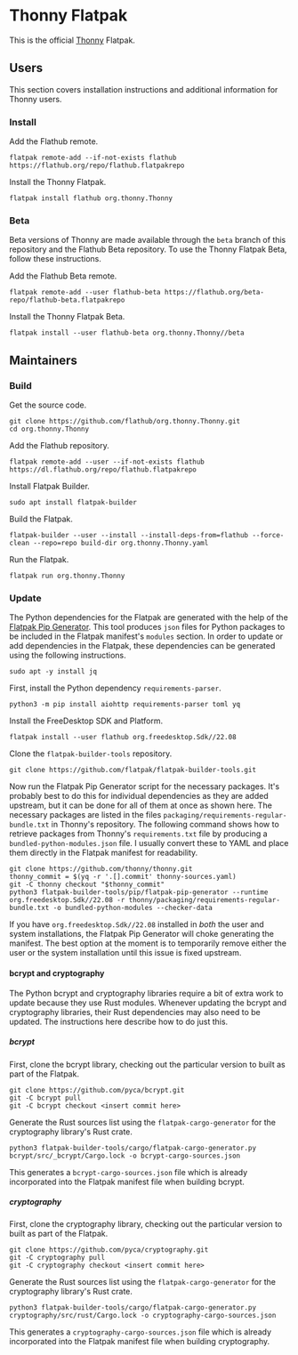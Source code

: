# Thonny Flatpak

This is the official [Thonny](https://thonny.org/) Flatpak.

## Users

This section covers installation instructions and additional information for Thonny users.

### Install

Add the Flathub remote.

    flatpak remote-add --if-not-exists flathub https://flathub.org/repo/flathub.flatpakrepo

Install the Thonny Flatpak.

    flatpak install flathub org.thonny.Thonny

### Beta

Beta versions of Thonny are made available through the `beta` branch of this repository and the Flathub Beta repository.
To use the Thonny Flatpak Beta, follow these instructions.

Add the Flathub Beta remote.

    flatpak remote-add --user flathub-beta https://flathub.org/beta-repo/flathub-beta.flatpakrepo

Install the Thonny Flatpak Beta.

    flatpak install --user flathub-beta org.thonny.Thonny//beta

## Maintainers

### Build

Get the source code.

    git clone https://github.com/flathub/org.thonny.Thonny.git
    cd org.thonny.Thonny

Add the Flathub repository.

    flatpak remote-add --user --if-not-exists flathub https://dl.flathub.org/repo/flathub.flatpakrepo

Install Flatpak Builder.

    sudo apt install flatpak-builder

Build the Flatpak.

    flatpak-builder --user --install --install-deps-from=flathub --force-clean --repo=repo build-dir org.thonny.Thonny.yaml

Run the Flatpak.

    flatpak run org.thonny.Thonny

### Update

The Python dependencies for the Flatpak are generated with the help of the [Flatpak Pip Generator](https://github.com/flatpak/flatpak-builder-tools/tree/master/pip).
This tool produces `json` files for Python packages to be included in the Flatpak manifest's `modules` section.
In order to update or add dependencies in the Flatpak, these dependencies can be generated using the following instructions.

    sudo apt -y install jq

First, install the Python dependency `requirements-parser`.

    python3 -m pip install aiohttp requirements-parser toml yq

Install the FreeDesktop SDK and Platform.

    flatpak install --user flathub org.freedesktop.Sdk//22.08

Clone the `flatpak-builder-tools` repository.

    git clone https://github.com/flatpak/flatpak-builder-tools.git

Now run the Flatpak Pip Generator script for the necessary packages.
It's probably best to do this for individual dependencies as they are added upstream, but it can be done for all of them at once as shown here.
The necessary packages are listed in the files `packaging/requirements-regular-bundle.txt` in Thonny's repository.
The following command shows how to retrieve packages from Thonny's `requirements.txt` file by producing a `bundled-python-modules.json` file.
I usually convert these to YAML and place them directly in the Flatpak manifest for readability.

    git clone https://github.com/thonny/thonny.git
    thonny_commit = $(yq -r '.[].commit' thonny-sources.yaml)
    git -C thonny checkout "$thonny_commit"
    python3 flatpak-builder-tools/pip/flatpak-pip-generator --runtime org.freedesktop.Sdk//22.08 -r thonny/packaging/requirements-regular-bundle.txt -o bundled-python-modules --checker-data

If you have `org.freedesktop.Sdk//22.08` installed in *both* the user and system installations, the Flatpak Pip Generator will choke generating the manifest.
The best option at the moment is to temporarily remove either the user or the system installation until this issue is fixed upstream.

#### bcrypt and cryptography

The Python bcrypt and cryptography libraries require a bit of extra work to update because they use Rust modules.
Whenever updating the bcrypt and cryptography libraries, their Rust dependencies may also need to be updated.
The instructions here describe how to do just this.

##### bcrypt

First, clone the bcrypt library, checking out the particular version to built as part of the Flatpak.

    git clone https://github.com/pyca/bcrypt.git
    git -C bcrypt pull
    git -C bcrypt checkout <insert commit here>

Generate the Rust sources list using the `flatpak-cargo-generator` for the cryptography library's Rust crate.

    python3 flatpak-builder-tools/cargo/flatpak-cargo-generator.py bcrypt/src/_bcrypt/Cargo.lock -o bcrypt-cargo-sources.json

This generates a `bcrypt-cargo-sources.json` file which is already incorporated into the Flatpak manifest file when building bcrypt.

##### cryptography

First, clone the cryptography library, checking out the particular version to built as part of the Flatpak.

    git clone https://github.com/pyca/cryptography.git
    git -C cryptography pull
    git -C cryptography checkout <insert commit here>

Generate the Rust sources list using the `flatpak-cargo-generator` for the cryptography library's Rust crate.

    python3 flatpak-builder-tools/cargo/flatpak-cargo-generator.py cryptography/src/rust/Cargo.lock -o cryptography-cargo-sources.json

This generates a `cryptography-cargo-sources.json` file which is already incorporated into the Flatpak manifest file when building cryptography.
